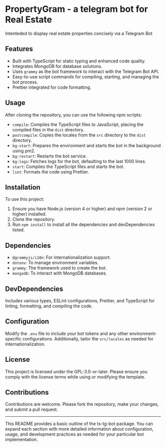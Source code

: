# PropertyGram - a telegram bot for Real Estate

Intenteded to display real estate properties concisely via a Telegram Bot

## Features

- Built with TypeScript for static typing and enhanced code quality.
- Integrates MongoDB for database solutions.
- Uses `grammy` as the bot framework to interact with the Telegram Bot API.
- Easy-to-use script commands for compiling, starting, and managing the bot process.
- Prettier integrated for code formatting.

## Usage

After cloning the repository, you can use the following npm scripts:

- `compile`: Compiles the TypeScript files to JavaScript, placing the compiled files in the `dist` directory.
- `postcompile`: Copies the locales from the `src` directory to the `dist` directory.
- `bg:start`: Prepares the environment and starts the bot in the background using pm2.
- `bg:restart`: Restarts the bot service.
- `bg:logs`: Fetches logs for the bot, defaulting to the last 1000 lines.
- `start`: Compiles the TypeScript files and starts the bot.
- `lint`: Formats the code using Prettier.

## Installation

To use this project:

1. Ensure you have Node.js (version 4 or higher) and npm (version 2 or higher) installed.
2. Clone the repository.
3. Run `npm install` to install all the dependencies and devDependencies listed.

## Dependencies

- `@grammyjs/i18n`: For internationalization support.
- `dotenv`: To manage environment variables.
- `grammy`: The framework used to create the bot.
- `mongodb`: To interact with MongoDB databases.

## DevDependencies

Includes various types, ESLint configurations, Prettier, and TypeScript for linting, formatting, and compiling the code.

## Configuration

Modify the `.env` file to include your bot tokens and any other environment-specific configurations. Additionally, tailor the `src/locales` as needed for internationalization.

## License

This project is licensed under the GPL-3.0-or-later. Please ensure you comply with the license terms while using or modifying the template.

## Contributions

Contributions are welcome. Please fork the repository, make your changes, and submit a pull request.

---

This README provides a basic outline of the ts-tg-bot package. You can expand each section with more detailed information about configuration, usage, and development practices as needed for your particular bot implementation.
